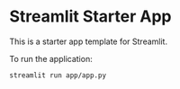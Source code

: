 # Streamlit Starter App

This is a starter app template for Streamlit.


To run the application:
```bash
streamlit run app/app.py
```